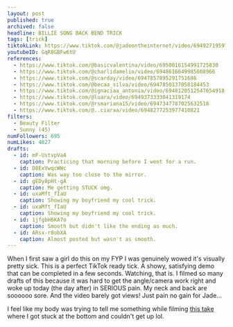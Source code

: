 ```yaml
---
layout: post
published: true
archived: false
headline: BILLIE SONG BACK BEND TRICK
tags: [trick]
tiktokLink: https://www.tiktok.com/@jadeontheinternet/video/6949271959784017158
youtubeID: GqR8GBFw6tU
references:
  - https://www.tiktok.com/@basicvalentina/video/6950016154991725830
  - https://www.tiktok.com/@charlidamelio/video/6948616649985608966
  - https://www.tiktok.com/@scarday/video/6947857895291751686
  - https://www.tiktok.com/@becaa_silva/video/6947850137058184453
  - https://www.tiktok.com/@ignaciaa_antonia/video/6948120512547654918
  - https://www.tiktok.com/@luara/video/6949373333041319174
  - https://www.tiktok.com/@rsmariana15/video/6947347787025632518
  - https://www.tiktok.com/@..ciaraa/video/6948277253977410821
filters:
  - Beauty Filter
  - Sunny (45)
numFollowers: 695
numLikes: 4827
drafts: 
  - id: mF-UstvpVaA
    caption: Practicing that morning before I went for a run.
  - id: D8ExVwqcWWc
    caption: Was way too close to the mirror.
  - id: gEDy8pHt-gA
    caption: Me getting STUCK omg.
  - id: uxaMft_fIaU
    caption: Showing my boyfriend my cool trick.
  - id: uxaMft_fIaU
    caption: Showing my boyfriend my cool trick.
  - id: 1jfgbH6KA7o
    caption: Smooth but didn't like the ending as much.
  - id: ARsx-r8obXA
    caption: Almost posted but wasn't as smooth.
---
```


When I first saw a girl do this on my FYP I was genuinely wowed it's visually pretty sick. This is a perfect TikTok ready tick. A showy, satisfying demo that can be completed in a few seconds. Watching, that is. I filmed so many drafts of this because it was hard to get the angle/camera work right and woke up today (the day after) in SERIOUS pain. My neck and back are soooooo sore. And the video barely got views! Just pain no gain for Jade...

I feel like my body was trying to tell me something while filming [this take](https://www.youtube.com/watch?v=gEDy8pHt-gA) where I got stuck at the bottom and couldn't get up lol.
